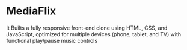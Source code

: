 # MediaFlix
It Builts a fully responsive front-end clone using HTML, CSS, and JavaScript, optimized for multiple devices (phone, tablet, and TV) with functional play/pause music controls
